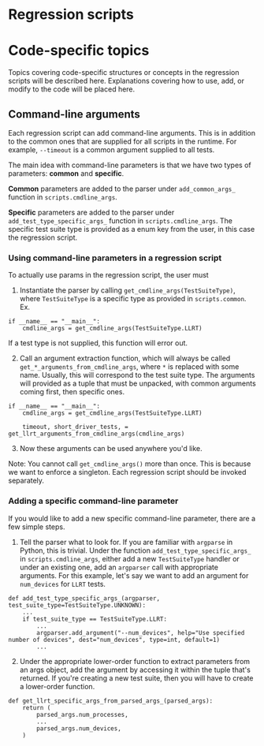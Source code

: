 # Regression scripts

# Code-specific topics

Topics covering code-specific structures or concepts in the regression scripts
will be described here. Explanations covering how to use, add, or modify to the
code will be placed here.

## Command-line arguments

Each regression script can add command-line arguments. This is in addition to
the common ones that are supplied for all scripts in the runtime. For example,
`--timeout` is a common argument supplied to all tests.

The main idea with command-line parameters is that we have two types of
parameters: **common** and **specific**.

**Common** parameters are added to the parser under `add_common_args_` function
in `scripts.cmdline_args`.

**Specific** parameters are added to the parser under
`add_test_type_specific_args_` function in `scripts.cmdline_args`. The
specific test suite type is provided as a enum key from the user, in this case
the regression script.

### Using command-line parameters in a regression script

To actually use params in the regression script, the user must
1) Instantiate the parser by calling `get_cmdline_args(TestSuiteType)`, where
`TestSuiteType` is a specific type as provided in `scripts.common`. Ex.
```
if __name__ == "__main__":
    cmdline_args = get_cmdline_args(TestSuiteType.LLRT)
```
If a test type is not supplied, this function will error out.

2) Call an argument extraction function, which will always be called
`get_*_arguments_from_cmdline_args`, where `*` is replaced with some name.
Usually, this will correspond to the test suite type. The arguments will
provided as a tuple that must be unpacked, with common arguments coming first,
then specific ones.
```
if __name__ == "__main__":
    cmdline_args = get_cmdline_args(TestSuiteType.LLRT)

    timeout, short_driver_tests, = get_llrt_arguments_from_cmdline_args(cmdline_args)
```

3) Now these arguments can be used anywhere you'd like.

Note: You cannot call `get_cmdline_args()` more than once. This is because we
want to enforce a singleton. Each regression script should be invoked
separately.

### Adding a specific command-line parameter

If you would like to add a new specific command-line parameter, there are a few
simple steps.

1) Tell the parser what to look for. If you are familiar with `argparse` in
Python, this is trivial. Under the function `add_test_type_specific_args_` in
`scripts.cmdline_args`, either add a new `TestSuiteType` handler or under
an existing one, add an `argparser` call with appropriate arguments. For this
example, let's say we want to add an argument for `num_devices` for
`LLRT` tests.
```
def add_test_type_specific_args_(argparser, test_suite_type=TestSuiteType.UNKNOWN):
    ...
    if test_suite_type == TestSuiteType.LLRT:
        ...
        argparser.add_argument("--num_devices", help="Use specified number of devices", dest="num_devices", type=int, default=1)
        ...
```
2) Under the appropriate lower-order function to extract parameters from an
args object, add the argument by accessing it within the tuple that's returned.
If you're creating a new test suite, then you will have to create a lower-order
function.
```
def get_llrt_specific_args_from_parsed_args_(parsed_args):
    return (
        parsed_args.num_processes,
        ...
        parsed_args.num_devices,
    )
```
